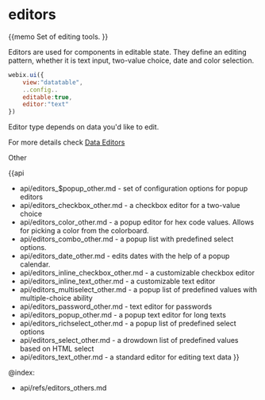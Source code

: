 editors 
=============


{{memo Set of editing tools. }}

Editors are used for components in editable state. They define an editing pattern, whether it is text input, two-value choice, date and color selection.

~~~js
webix.ui({
 	view:"datatable",
    ..config..
    editable:true,
    editor:"text"
})
~~~
Editor type depends on data you'd like to edit. 

For more details check [Data Editors](desktop/editing.md)





<div class='h2'>Other</div>


{{api
- api/editors_$popup_other.md - set of configuration options for popup editors
- api/editors_checkbox_other.md - a checkbox editor for a two-value choice
- api/editors_color_other.md - a popup editor for hex code values. Allows for picking a color from the colorboard.
- api/editors_combo_other.md - a popup list with predefined select options.
- api/editors_date_other.md - edits dates with the help of a popup calendar.
- api/editors_inline_checkbox_other.md - a customizable checkbox editor
- api/editors_inline_text_other.md - a customizable text editor
- api/editors_multiselect_other.md - a popup list of predefined values with multiple-choice ability
- api/editors_password_other.md - text editor for passwords
- api/editors_popup_other.md - a popup text editor for long texts
- api/editors_richselect_other.md - a popup list of predefined select options
- api/editors_select_other.md - a drowdown list of predefined values based on HTML select
- api/editors_text_other.md - a standard editor for editing text data
}}


@index:
- api/refs/editors_others.md

